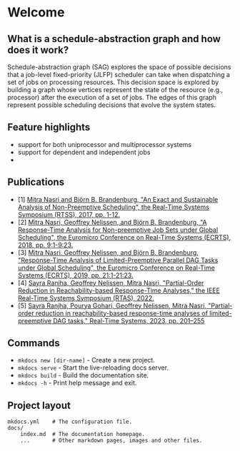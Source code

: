 # Welcome

## What is a schedule-abstraction graph and how does it work?
Schedule-abstraction graph (SAG) explores the space of possible decisions that a job-level fixed-priority (JLFP) scheduler can take when dispatching a set of jobs on processing resources. This decision space is explored by building a graph whose vertices represent the state of the resource (e.g., processor) after the execution of a set of jobs. The edges of this graph represent possible scheduling decisions that evolve the system states.

## Feature highlights
* support for both uniprocessor and multiprocessor systems
* support for dependent and independent jobs
* 

## Publications
* [1] [Mitra Nasri and Björn B. Brandenburg, "An Exact and Sustainable Analysis of Non-Preemptive Scheduling”, the Real-Time Systems Symposium (RTSS), 2017, pp. 1-12.](https://ieeexplore.ieee.org/document/8277276) 
* [2] [Mitra Nasri, Geoffrey Nelissen, and Björn B. Brandenburg, "A Response-Time Analysis for Non-preemptive Job Sets under Global Scheduling", the Euromicro Conference on Real-Time Systems (ECRTS), 2018, pp. 9:1-9:23.](https://drops.dagstuhl.de/entities/document/10.4230/LIPIcs.ECRTS.2018.9)
* [3] [Mitra Nasri, Geoffrey Nelissen, and Björn B. Brandenburg, "Response-Time Analysis of Limited-Preemptive Parallel DAG Tasks under Global Scheduling", the Euromicro Conference on Real-Time Systems (ECRTS), 2019, pp. 21:1-21:23.](https://drops.dagstuhl.de/entities/document/10.4230/LIPIcs.ECRTS.2019.21)
* [4] [Sayra Ranjha, Geoffrey Nelissen, Mitra Nasri, "Partial-Order Reduction in Reachability-based Response-Time Analyses," the IEEE Real-Time Systems Symposium (RTAS), 2022.](https://ieeexplore.ieee.org/abstract/document/9804591)
* [5] [Sayra Ranjha, Pourya Gohari, Geoffrey Nelissen, Mitra Nasri, "Partial-order reduction in reachability-based response-time analyses of limited-preemptive DAG tasks," Real-Time Systems, 2023, pp. 201–255](https://link.springer.com/article/10.1007/s11241-023-09398-x)

[//]: # (## Contributors)

[//]: # (<figure markdown>)

[//]: # (  ![]&#40;images/contr/bbb.jpg&#41;{ width="150"; style="border-radius:50%" })

[//]: # (  <figcaption></figcaption>)

[//]: # (</figure>)


## Commands

* `mkdocs new [dir-name]` - Create a new project.
* `mkdocs serve` - Start the live-reloading docs server.
* `mkdocs build` - Build the documentation site.
* `mkdocs -h` - Print help message and exit.

## Project layout

    mkdocs.yml    # The configuration file.
    docs/
        index.md  # The documentation homepage.
        ...       # Other markdown pages, images and other files.
